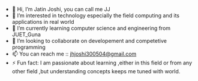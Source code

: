 - 👋 Hi, I’m Jatin Joshi, you can call me JJ
- 👀 I’m interested in technology especially the field computing and its applications in real world
- 🌱 I’m currently learning computer science and engineering from JUET_Guna
- 💞️ I’m looking to collaborate on developement and competetive programming
- 📫 You can reach me :: jhjoshi300504@gmail.com
- ⚡ Fun fact: I am passionate about learning ,either in this field or from any other field ,but understanding concepts keeps me tuned with world.

<!---
jatin300504/jatin300504 is a ✨ special ✨ repository because its `README.md` (this file) appears on your GitHub profile.
You can click the Preview link to take a look at your changes.
--->
